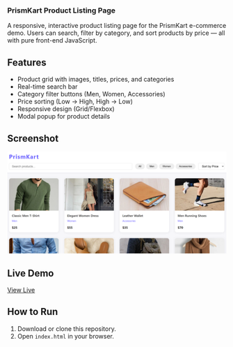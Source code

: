 <h3> PrismKart Product Listing Page</h3>

A responsive, interactive product listing page for the PrismKart e-commerce demo. Users can search, filter by category, and sort products by price — all with pure front-end JavaScript.

## Features
- Product grid with images, titles, prices, and categories
- Real-time search bar
- Category filter buttons (Men, Women, Accessories)
- Price sorting (Low → High, High → Low)
- Responsive design (Grid/Flexbox)
- Modal popup for product details

## Screenshot
![Screenshot](image.png)

## Live Demo
[View Live](https://primkart.vercel.app/)

## How to Run
1. Download or clone this repository.
2. Open `index.html` in your browser.

